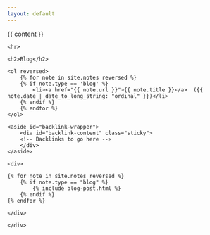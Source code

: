 ```yaml
---
layout: default
---
```


<content>
{{ content }}

    <hr>

	<h2>Blog</h2>

	<ol reversed>
		{% for note in site.notes reversed %}
		{% if note.type == 'blog' %}
			<li><a href="{{ note.url }}">{{ note.title }}</a>  ({{ note.date | date_to_long_string: "ordinal" }})</li>
		{% endif %}
		{% endfor %}
	</ol>

<div class="grid-main-sidebar">

	<aside id="backlink-wrapper">
		<div id="backlink-content" class="sticky">
		<!-- Backlinks to go here -->
		</div>
	</aside>

	<div>

    {% for note in site.notes reversed %}
		{% if note.type == "blog" %}
			{% include blog-post.html %}
		{% endif %}
    {% endfor %}
	
	</div>
	
	</div>
</content>
